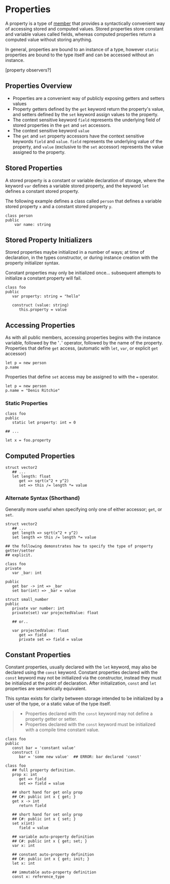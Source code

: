 # Properties

A property is a type of [member](./members.md) that provides a syntactically convenient way of accessing stored and computed values. Stored properties store constant and variable values called fields, whereas computed properties return a computed value without storing anything.

In general, properties are bound to an instance of a type, however `static` properties are bound to the type itself and can be accessed without an instance.

\[property observers?\]

## Properties Overview

 - Properties are a convenient way of publicly exposing getters and setters values
 - Property getters defined by the `get` keyword return the property's value, and setters defined by the `set` keyword assign values to the property.
 - The context sensitive keyword `field` represents the underlying field of stored properties in the `get` and `set` accessors.
 - The context sensitive keyword `value`
 - The `get` and `set` property accessors have the context sensitive keywords `field` and `value`. `field` represents the underlying value of the property, and `value` (exclusive to the `set` accessor) represents the value assigned to the property.


## Stored Properties

A stored property is a constant or variable declaration of storage, where the keyword `var` defines a variable stored property, and the keyword `let` defines a constant stored property.

The following example defines a class called `person` that defines a variable stored property `x` and a constant stored property `y`.

```rush
class person
public
	var name: string
```


## Stored Property Initializers

Stored properties maybe initialized in a number of ways; at time of declaration, in the types constructor, or during instance creation with the property initializer syntax.

Constant properties may only be initialized once... subsequent attempts to initialize a constant property will fail.

```rush
class foo
public
   var property: string = "hello"

   construct (value: string)
      this.property = value
```
## Accessing Properties

As with all public members, accessing properties begins with the instance variable, followed by the '`.`' operator, followed by the name of the property. Properties that define `get` access, (automatic with `let`, `var`, or explicit `get` accessor)

```rush
let p = new person
p.name
```

Properties that define `set` access may be assigned to with the `=` operator.

```rush
let p = new person
p.name = "Denis Ritchie"
```

### Static Properties

```rush
class foo
public
   static let property: int = 0

## ...

let x = foo.property
```

## Computed Properties

```rush
struct vector2
   ## ...
   let length: float
      get => sqrt(x^2 + y^2)
      set => this /= length *= value

```
### Alternate Syntax (Shorthand)

Generally more useful when specifying only one of either accessor; `get`, or `set`.

```rush
struct vector2
   ## ...
   get length => sqrt(x^2 + y^2)
   set length => this /= length *= value

## the following demonstrates how to specify the type of property getter/setter
## explicit.

class foo
private
   var _bar: int

public
   get bar -> int => _bar
   set bar(int) => _bar = value
```


```rush
struct small_number
public
   private var number: int
   private(set) var projectedValue: float

   ## or..

   var projectedValue: float
      get => field
      private set => field = value
```

## Constant Properties

Constant properties, usually declared with the `let` keyword, may also be declared using the `const` keyword. Constant properties declared with the `const` keyword may not be initialized via the constructor, instead they must be initialized at the point of declaration. After initialization, `const` and `let` properties are semantically equivalent.

This syntax exists for clarity between storage intended to be initialized by a user of the type, or a static value of the type itself.

> - Properties declared with the `const` keyword may not define a property getter or setter.
> - Properties declared with the `const` keyword must be initialized with a compile time constant value.


```rush
class foo
public
   const bar = 'constant value'
   construct ()
      bar = 'some new value'  ## ERROR: bar declared 'const'
```

```rush
class foo
   ## full property definition.
   prop x: int
      get => field
      set => field = value

   ## short hand for get only prop
   ## C#: public int x { get; }
   get x -> int
      return field

   ## short hand for set only prop
   ## C#: public int x { set; }
   set x(int)
      field = value

   ## variable auto-property definition
   ## C#: public int x { get; set; }
   var x: int

   ## constant auto-property definition
   ## C#: public int x { get; init; }
   let x: int

   ## immutable auto-property definition
   const x: reference_type
```
